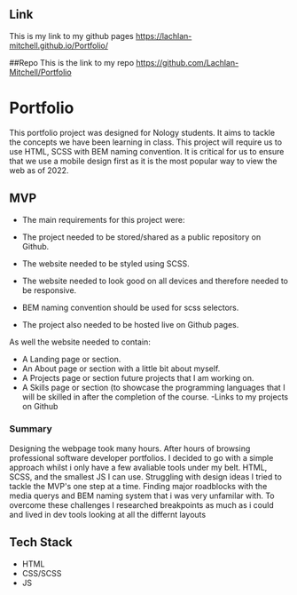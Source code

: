 ## Link
This is my link to my github pages https://lachlan-mitchell.github.io/Portfolio/

##Repo
This is the link to my repo https://github.com/Lachlan-Mitchell/Portfolio

# Portfolio

This portfolio project was designed for Nology students. It aims to tackle the concepts we have been learning in class.
This project will require us to use HTML, SCSS with BEM naming convention.
It is critical for us to ensure that we use a mobile design first as it is the most popular way to view the web as of 2022.

## MVP
 - The main requirements for this project were:

- The project needed to be stored/shared as a public repository on Github.
- The website needed to be styled using SCSS.
- The website needed to look good on all devices and therefore needed to be responsive.
- BEM naming convention should be used for scss selectors.
- The project also needed to be hosted live on Github pages.

As well the website needed to contain:

- A Landing page or section.
- An About page or section with a little bit about myself.
- A Projects page or section future projects that I am working on.
- A Skills page or section (to showcase the programming languages that I will be skilled in after the completion of the course.
-Links to my projects on Github

### Summary

Designing the webpage took many hours. After hours of browsing professional software developer portfolios. I decided to go with a simple approach whilst i only have a few avaliable tools  under my belt. HTML, SCSS, and the smallest JS I can use. Struggling with design ideas I tried to tackle the MVP's one step at a time. Finding major roadblocks with the media querys and BEM naming system that i was very unfamilar with. To overcome these challenges I researched breakpoints as much as i could and lived in dev tools looking at all the differnt layouts
 
## Tech Stack

- HTML
- CSS/SCSS
- JS
